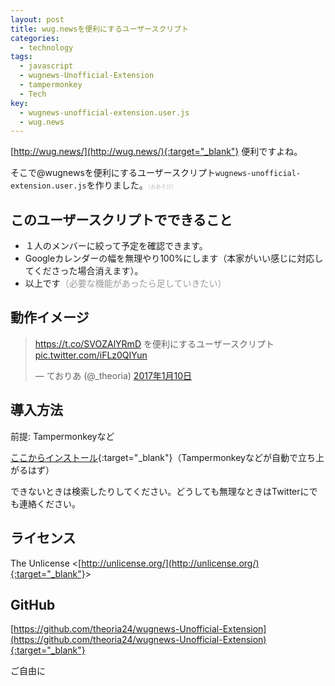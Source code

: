 ```yaml
---
layout: post
title: wug.newsを便利にするユーザースクリプト
categories:
  - technology
tags:
  - javascript
  - wugnews-Unofficial-Extension
  - tampermonkey
  - Tech
key:
  - wugnews-unofficial-extension.user.js
  - wug.news
---
```

[http://wug.news/](http://wug.news/){:target="_blank"} 便利ですよね。

そこで@wugnewsを便利にするユーザースクリプト<code>wugnews-unofficial-extension.user.js</code>を作りました。<span style="color:#bbb;font-size:60%;">（おあそび）</span>

## このユーザースクリプトでできること
- １人のメンバーに絞って予定を確認できます。
- Googleカレンダーの幅を無理やり100%にします（本家がいい感じに対応してくださった場合消えます）。
- 以上です<span style="color:#999;">（必要な機能があったら足していきたい）</span>

## 動作イメージ
<blockquote class="twitter-video" data-lang="ja"><p lang="ja" dir="ltr"><a href="https://t.co/SVOZAlYRmD">https://t.co/SVOZAlYRmD</a> を便利にするユーザースクリプト <a href="https://t.co/iFLz0QIYun">pic.twitter.com/iFLz0QIYun</a></p>&mdash; ておりあ (@_theoria) <a href="https://twitter.com/_theoria/status/818855456613355521">2017年1月10日</a></blockquote>
<script async src="//platform.twitter.com/widgets.js" charset="utf-8"></script>

## 導入方法
前提: Tampermonkeyなど

[ここからインストール](https://github.com/theoria24/wugnews-Unofficial-Extension/raw/master/wugnews-unofficial-extension.user.js){:target="_blank"}（Tampermonkeyなどが自動で立ち上がるはず）

できないときは検索したりしてください。どうしても無理なときはTwitterにでも連絡ください。

## ライセンス
The Unlicense &lt;[http://unlicense.org/](http://unlicense.org/){:target="_blank"}&gt;

## GitHub
[https://github.com/theoria24/wugnews-Unofficial-Extension](https://github.com/theoria24/wugnews-Unofficial-Extension){:target="_blank"}

ご自由に

